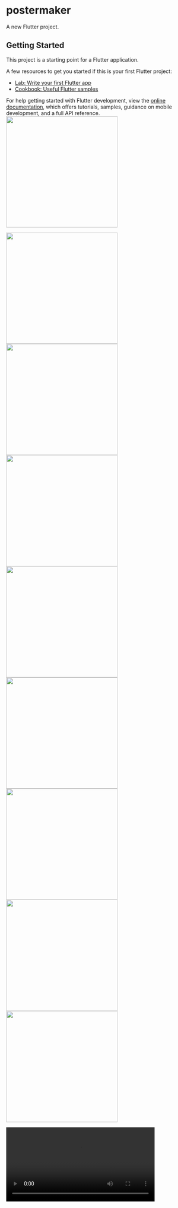 # postermaker

A new Flutter project.

## Getting Started

This project is a starting point for a Flutter application.

A few resources to get you started if this is your first Flutter project:

- [Lab: Write your first Flutter app](https://docs.flutter.dev/get-started/codelab)
- [Cookbook: Useful Flutter samples](https://docs.flutter.dev/cookbook)

For help getting started with Flutter development, view the
[online documentation](https://docs.flutter.dev/), which offers tutorials,
samples, guidance on mobile development, and a full API reference.
<img src="https://github.com/DarshanPatel311/postermaker/assets/143177575/975fea1b-f6f2-42ad-b9e9-25978f1bfb0a" width="300">

<img src="https://github.com/DarshanPatel311/postermaker/assets/143177575/740b561b-1164-44d8-8c50-1a1156aa992e" width="300">


<img src="https://github.com/DarshanPatel311/postermaker/assets/143177575/6da49afd-2210-4dd2-81a2-5975dbd412a4" width="300">


<img src="https://github.com/DarshanPatel311/postermaker/assets/143177575/943d7017-35ab-4810-bbe8-a6e1e1938e68" width="300">









<img src="https://github.com/DarshanPatel311/postermaker/assets/143177575/57f79b1e-b294-4d75-9234-7f5241e08c6b" width="300">



<img src="https://github.com/DarshanPatel311/postermaker/assets/143177575/8bb6fd84-4c86-45ed-80e4-aaed90cce093" width="300">




<img src="https://github.com/DarshanPatel311/postermaker/assets/143177575/07b1c24a-7224-4f90-8357-6ac88a41f387" width="300">




<img src="https://github.com/DarshanPatel311/postermaker/assets/143177575/d45b2df6-cb04-4c3a-91cc-a5e2b968c6c5" width="300">



<img src="https://github.com/DarshanPatel311/postermaker/assets/143177575/12ebdace-8d4d-4e61-aa39-a99057ac6566" width="300">








<video src="
https://github.com/DarshanPatel311/postermaker/assets/143177575/6096b2e4-44ae-4efa-b9cf-c82603c291fd" width="400">




